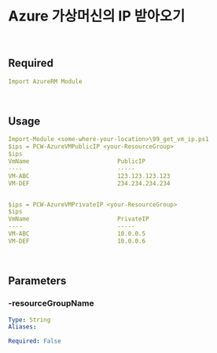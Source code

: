 # Azure 가상머신의 IP 받아오기

<br>

## Required
    
````yaml
Import AzureRM Module
````
<br>

## Usage

````yaml
Import-Module <some-where-your-location>\99_get_vm_ip.ps1
$ips = PCW-AzureVMPublicIP <your-ResourceGroup>
$ips
VmName                         PublicIP
----                           ----- 
VM-ABC                         123.123.123.123
VM-DEF                         234.234.234.234


$ips = PCW-AzureVMPrivateIP <your-ResourceGroup>
$ips
VmName                         PrivateIP
----                           ----- 
VM-ABC                         10.0.0.5
VM-DEF                         10.0.0.6
````

<br>

## Parameters
### -resourceGroupName
```yaml
Type: String
Aliases: 

Required: False
```
